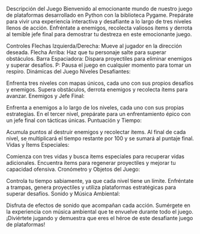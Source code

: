 Descripción del Juego
Bienvenido al emocionante mundo de nuestro juego de plataformas desarrollado en Python con la biblioteca Pygame. Prepárate para vivir una experiencia interactiva y desafiante a lo largo de tres niveles llenos de acción. Enfréntate a enemigos, recolecta valiosos ítems y derrota al temible jefe final para demostrar tu destreza en este emocionante juego.

Controles
Flechas Izquierda/Derecha: Mueve al jugador en la dirección deseada.
Flecha Arriba: Haz que tu personaje salte para superar obstáculos.
Barra Espaciadora: Dispara proyectiles para eliminar enemigos y superar desafíos.
P: Pausa el juego en cualquier momento para tomar un respiro.
Dinámicas del Juego
Niveles Desafiantes:

Enfrenta tres niveles con mapas únicos, cada uno con sus propios desafíos y enemigos.
Supera obstáculos, derrota enemigos y recolecta ítems para avanzar.
Enemigos y Jefe Final:

Enfrenta a enemigos a lo largo de los niveles, cada uno con sus propias estrategias.
En el tercer nivel, prepárate para un enfrentamiento épico con un jefe final con tácticas únicas.
Puntuación y Tiempo:

Acumula puntos al destruir enemigos y recolectar ítems.
Al final de cada nivel, se multiplicará el tiempo restante por 100 y se sumará al puntaje final.
Vidas y Ítems Especiales:

Comienza con tres vidas y busca ítems especiales para recuperar vidas adicionales.
Encuentra ítems para regenerar proyectiles y mejorar tu capacidad ofensiva.
Cronómetro y Objetos del Juego:

Controla tu tiempo sabiamente, ya que cada nivel tiene un límite.
Enfréntate a trampas, genera proyectiles y utiliza plataformas estratégicas para superar desafíos.
Sonido y Música Ambiental:

Disfruta de efectos de sonido que acompañan cada acción.
Sumérgete en la experiencia con música ambiental que te envuelve durante todo el juego.
¡Diviértete jugando y demuestra que eres el héroe de este desafiante juego de plataformas! 
